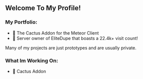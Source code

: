 ## Welcome To My Profile!

### My Portfolio:

- 🌵 The Cactus Addon for the Meteor Client
- 👑 Server owner of EliteDupe that boasts a 22.4k+ visit count!

Many of my projects are just prototypes and are usually private.

### What Im Working On:

- 🌵 Cactus Addon
